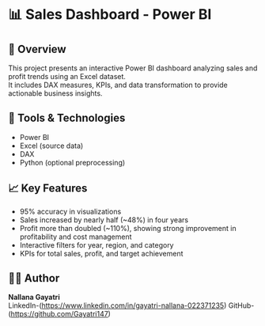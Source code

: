 # 📊 Sales Dashboard - Power BI

## 📝 Overview
This project presents an interactive Power BI dashboard analyzing sales and profit trends using an Excel dataset.  
It includes DAX measures, KPIs, and data transformation to provide actionable business insights.

## 🔧 Tools & Technologies
- Power BI
- Excel (source data)
- DAX
- Python (optional preprocessing)

## 📈 Key Features
- 95% accuracy in visualizations
- Sales increased by nearly half (~48%) in four years
- Profit more than doubled (~110%), showing strong improvement in profitability and cost management
- Interactive filters for year, region, and category
- KPIs for total sales, profit, and target achievement

## 👩‍💻 Author
**Nallana Gayatri**  
LinkedIn-(https://www.linkedin.com/in/gayatri-nallana-022371235) 
GitHub-(https://github.com/Gayatri147)

